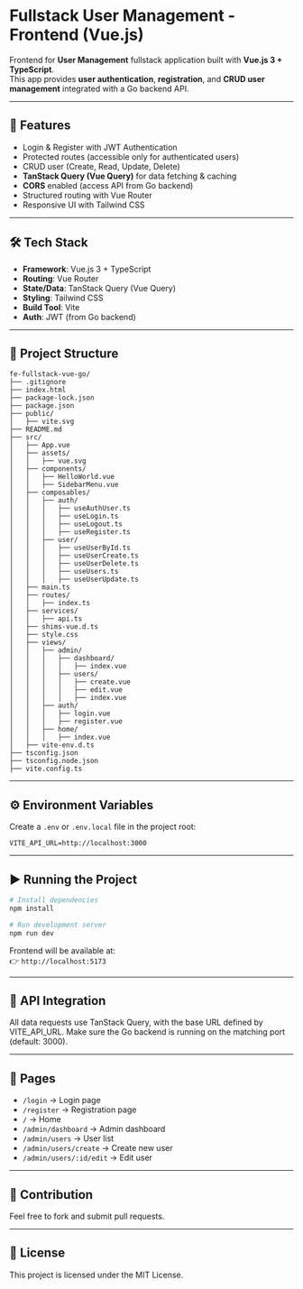 # Fullstack User Management - Frontend (Vue.js)

Frontend for **User Management** fullstack application built with **Vue.js 3 + TypeScript**.  
This app provides **user authentication**, **registration**, and **CRUD user management** integrated with a Go backend API.

---

## 🚀 Features
- Login & Register with JWT Authentication
- Protected routes (accessible only for authenticated users)
- CRUD user (Create, Read, Update, Delete)
- **TanStack Query (Vue Query)** for data fetching & caching
- **CORS** enabled (access API from Go backend)
- Structured routing with Vue Router
- Responsive UI with Tailwind CSS

---

## 🛠️ Tech Stack
- **Framework**: Vue.js 3 + TypeScript
- **Routing**: Vue Router
- **State/Data**: TanStack Query (Vue Query)
- **Styling**: Tailwind CSS
- **Build Tool**: Vite
- **Auth**: JWT (from Go backend)

---

## 📂 Project Structure
```
fe-fullstack-vue-go/
├── .gitignore
├── index.html
├── package-lock.json
├── package.json
├── public/
│   ├── vite.svg
├── README.md
├── src/
│   ├── App.vue
│   ├── assets/
│   │   ├── vue.svg
│   ├── components/
│   │   ├── HelloWorld.vue
│   │   ├── SidebarMenu.vue
│   ├── composables/
│   │   ├── auth/
│   │   │   ├── useAuthUser.ts
│   │   │   ├── useLogin.ts
│   │   │   ├── useLogout.ts
│   │   │   ├── useRegister.ts
│   │   ├── user/
│   │   │   ├── useUserById.ts
│   │   │   ├── useUserCreate.ts
│   │   │   ├── useUserDelete.ts
│   │   │   ├── useUsers.ts
│   │   │   ├── useUserUpdate.ts
│   ├── main.ts
│   ├── routes/
│   │   ├── index.ts
│   ├── services/
│   │   ├── api.ts
│   ├── shims-vue.d.ts
│   ├── style.css
│   ├── views/
│   │   ├── admin/
│   │   │   ├── dashboard/
│   │   │   │   ├── index.vue
│   │   │   ├── users/
│   │   │   │   ├── create.vue
│   │   │   │   ├── edit.vue
│   │   │   │   ├── index.vue
│   │   ├── auth/
│   │   │   ├── login.vue
│   │   │   ├── register.vue
│   │   ├── home/
│   │   │   ├── index.vue
│   ├── vite-env.d.ts
├── tsconfig.json
├── tsconfig.node.json
├── vite.config.ts
```

---

## ⚙️ Environment Variables
Create a `.env` or `.env.local` file in the project root:

```env
VITE_API_URL=http://localhost:3000
```

---

## ▶️ Running the Project
```bash
# Install dependencies
npm install

# Run development server
npm run dev
```

Frontend will be available at:  
👉 `http://localhost:5173`

---

## 🔗 API Integration
All data requests use TanStack Query, with the base URL defined by VITE_API_URL.
Make sure the Go backend is running on the matching port (default: 3000).

---

## 📌 Pages
- `/login` → Login page
- `/register` → Registration page
- `/` → Home
- `/admin/dashboard` → Admin dashboard
- `/admin/users` → User list
- `/admin/users/create` → Create new user
- `/admin/users/:id/edit` → Edit user

---

## 🤝 Contribution
Feel free to fork and submit pull requests.

---

## 📄 License
This project is licensed under the MIT License.
